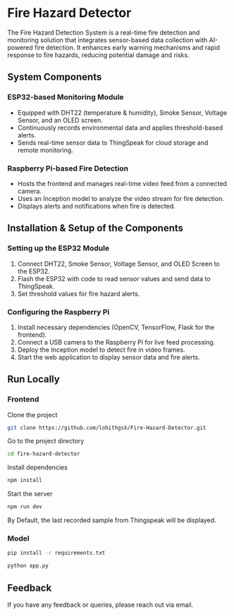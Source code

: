 # Fire Hazard Detector

The Fire Hazard Detection System is a real-time fire detection and monitoring solution that integrates sensor-based data collection with AI-powered fire detection. It enhances early warning mechanisms and rapid response to fire hazards, reducing potential damage and risks.

## System Components
### ESP32-based Monitoring Module
- Equipped with DHT22 (temperature & humidity), Smoke Sensor, Voltage Sensor, and an OLED screen.
- Continuously records environmental data and applies threshold-based alerts.
- Sends real-time sensor data to ThingSpeak for cloud storage and remote monitoring.

### Raspberry Pi-based Fire Detection
- Hosts the frontend and manages real-time video feed from a connected camera.
- Uses an Inception model to analyze the video stream for fire detection.
- Displays alerts and notifications when fire is detected.

## Installation & Setup of the Components
### Setting up the ESP32 Module
1. Connect DHT22, Smoke Sensor, Voltage Sensor, and OLED Screen to the ESP32.
2. Flash the ESP32 with code to read sensor values and send data to ThingSpeak.
3. Set threshold values for fire hazard alerts.

### Configuring the Raspberry Pi
1. Install necessary dependencies (OpenCV, TensorFlow, Flask for the frontend).
2. Connect a USB camera to the Raspberry Pi for live feed processing.
3. Deploy the Inception model to detect fire in video frames.
4. Start the web application to display sensor data and fire alerts.

## Run Locally

### Frontend

Clone the project

```bash
git clone https://github.com/lohithgsk/Fire-Hazard-Detector.git
```

Go to the project directory

```bash
cd fire-hazard-detector
```

Install dependencies

```bash
npm install
```

Start the server

```bash
npm run dev
```

By Default, the last recorded sample from Thingspeak will be displayed. 

### Model

```bash
pip install -r requirements.txt
```

```bash
python app.py
```

## Feedback

If you have any feedback or queries, please reach out via email.
